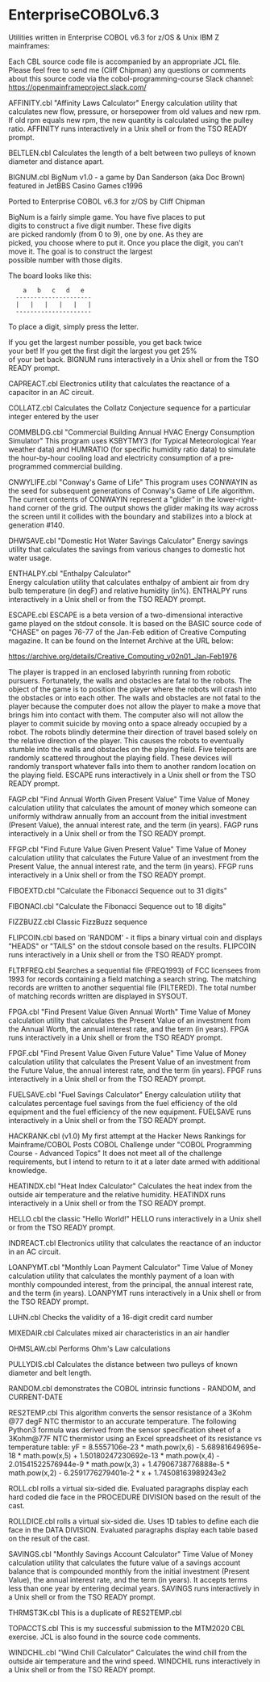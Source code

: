 # EnterpriseCOBOLv6.3
Utilities written in Enterprise COBOL v6.3 for z/OS & Unix IBM Z mainframes:

Each CBL source code file is accompanied by an appropriate JCL file.
Please feel free to send me (Cliff Chipman) any questions or comments
about this source code via the cobol-programming-course Slack channel:
https://openmainframeproject.slack.com/

AFFINITY.cbl
"Affinity Laws Calculator"
Energy calculation utility that calculates new flow, pressure, or horsepower 
from old values and new rpm.  If old rpm equals new rpm, the new quantity
is calculated using the pulley ratio.
AFFINITY runs interactively in a Unix shell or from the TSO READY prompt.

BELTLEN.cbl
Calculates the length of a belt between two pulleys of known diameter and 
distance apart.

BIGNUM.cbl
    BigNum v1.0 - a game by Dan Sanderson (aka Doc Brown)       
    featured in JetBBS Casino Games c1996
                                                                
 Ported to Enterprise COBOL v6.3 for z/OS by Cliff Chipman      
                                                                
 BigNum is a fairly simple game.  You have five places to put   
 digits to construct a five digit number.  These five digits    
 are picked randomly (from 0 to 9), one by one.  As they are    
 picked, you choose where to put it.  Once you place the digit, 
 you can't move it.  The goal is to construct the largest       
 possible number with those digits.                             
                                                                
 The board looks like this:                                     
                                                                
        a   b   c   d   e                                       
      ---------------------                                     
      |   |   |   |   |   |                                     
      ---------------------                                     
                                                                
  To place a digit, simply press the letter.                    
                                                                
 If you get the largest number possible, you get back twice     
 your bet!  If you get the first digit the largest you get 25%  
 of your bet back.  BIGNUM runs interactively in a Unix shell 
 or from the TSO READY prompt.

CAPREACT.cbl
Electronics utility that calculates the reactance of a capacitor
in an AC circuit.

COLLATZ.cbl
Calculates the Collatz Conjecture sequence for a particular integer
entered by the user

COMMBLDG.cbl
"Commercial Building Annual HVAC Energy Consumption Simulator"
This program uses KSBYTMY3 (for Typical Meteorological Year weather data) and
HUMRATIO (for specific humidity ratio data) to simulate the hour-by-hour cooling
load and electricity consumption of a pre-programmed commercial building.

CNWYLIFE.cbl
"Conway's Game of Life"
This program uses CONWAYIN as the seed for subsequent generations of Conway's
Game of Life algorithm.  The current contents of CONWAYIN represent a "glider"
in the lower-right-hand corner of the grid.  The output shows the glider making
its way across the screen until it collides with the boundary and stabilizes into
a block at generation #140.

DHWSAVE.cbl
"Domestic Hot Water Savings Calculator"
Energy savings utility that calculates the savings from various changes to
domestic hot water usage.

ENTHALPY.cbl
"Enthalpy Calculator"      
Energy calculation utility that calculates enthalpy of ambient air from dry 
bulb temperature (in degF) and relative humidity (in%). ENTHALPY  runs 
interactively in a Unix shell or from the TSO READY prompt.

ESCAPE.cbl
ESCAPE is a beta version of a two-dimensional interactive game played on the
stdout console. It is based on the BASIC source code of "CHASE" on pages 76-77
of the Jan-Feb edition of Creative Computing magazine. It can be found on the
Internet Archive at the URL below:

https://archive.org/details/Creative_Computing_v02n01_Jan-Feb1976

The player is trapped in an enclosed labyrinth running from robotic pursuers.
Fortunately, the walls and obstacles are fatal to the robots. The object of the 
game is to position the	player where the robots will crash into the obstacles or 
into each other.  The walls and obstacles are not fatal to the player because
the computer does not allow the player to make a move that brings him into
contact with them.  The computer also will not allow the player to commit
suicide by moving onto a space already occupied by a robot.  The robots blindly
determine their direction of travel based solely on the relative direction of
the player. This causes the robots to eventually stumble into the walls and 
obstacles on the playing field. Five teleports are randomly scattered throughout
the playing field.  These devices will randomly transport whatever falls into
them to another random location on the playing field. ESCAPE runs interactively 
in a Unix shell or from the TSO READY prompt.

FAGP.cbl
"Find Annual Worth Given Present Value"
Time Value of Money calculation utility that calculates the amount of money
which someone can uniformly withdraw annually from an account from the
initial investment (Present Value), the annual interest rate, and the term (in 
years).  FAGP runs interactively in a Unix shell or from the TSO READY prompt.

FFGP.cbl
"Find Future Value Given Present Value"
Time Value of Money calculation utility that calculates the Future Value of an 
investment from the Present Value, the annual interest rate, and the term (in 
years).  FFGP runs interactively in a Unix shell or from the TSO READY prompt.

FIBOEXTD.cbl
"Calculate the Fibonacci Sequence out to 31 digits"

FIBONACI.cbl
"Calculate the Fibonacci Sequence out to 18 digits"

FIZZBUZZ.cbl
Classic FizzBuzz sequence

FLIPCOIN.cbl
based on 'RANDOM' - it flips a binary virtual coin and displays "HEADS" or 
"TAILS" on the stdout console based on the results. FLIPCOIN runs interactively 
in a Unix shell or from the TSO READY prompt.

FLTRFREQ.cbl
Searches a sequential file (FREQ1993) of FCC licensees from 1993 for records
containing a field matching a search string. The matching records are written to
another sequential file (FILTERED). The total number of matching records written 
are displayed in SYSOUT.

FPGA.cbl
"Find Present Value Given Annual Worth"
Time Value of Money calculation utility that calculates the Present Value of an
investment from the Annual Worth, the annual interest rate, and the term (in 
years). FPGA runs interactively in a Unix shell or from the TSO READY prompt.

FPGF.cbl
"Find Present Value Given Future Value"
Time Value of Money calculation utility that calculates the Present Value of an
investment from the Future Value, the annual interest rate, and the term (in 
years).  FPGF runs interactively in a Unix shell or from the TSO READY prompt.

FUELSAVE.cbl
"Fuel Savings Calculator"
Energy calculation utility that calculates percentage fuel savings from the 
fuel efficiency of the old equipment and the fuel efficiency of the new
equipment. FUELSAVE runs interactively in a Unix shell or from the TSO READY 
prompt.

HACKRANK.cbl (v1.0)
My first attempt at the Hacker News Rankings for Mainframe/COBOL Posts COBOL 
Challenge under "COBOL Programming Course - Advanced Topics"
It does not meet all of the challenge requirements, but I intend to return
to it at a later date armed with additional knowledge.

HEATINDX.cbl
"Heat Index Calculator"
Calculates the heat index from the outside air temperature and the relative
humidity.  HEATINDX runs interactively in a Unix shell or from the TSO READY 
prompt.

HELLO.cbl
the classic "Hello World!"  HELLO runs interactively in a Unix shell or from
the TSO READY prompt.

INDREACT.cbl
Electronics utility that calculates the reactance of an inductor
in an AC circuit.

LOANPYMT.cbl
"Monthly Loan Payment Calculator"
Time Value of Money calculation utility that calculates the monthly payment
of a loan with monthly compounded interest, from the principal, the annual
interest rate, and the term (in years).  LOANPYMT runs interactively in a 
Unix shell or from the TSO READY prompt.

LUHN.cbl
Checks the validity of a 16-digit credit card number

MIXEDAIR.cbl
Calculates mixed air characteristics in an air handler

OHMSLAW.cbl
Performs Ohm's Law calculations

PULLYDIS.cbl Calculates the distance between two pulleys of known diameter and belt length.

RANDOM.cbl
demonstrates the COBOL intrinsic functions - RANDOM, and CURRENT-DATE

RES2TEMP.cbl
This algorithm converts the sensor resistance of a 3Kohm @77 degF NTC thermistor to an accurate temperature. The following Python3 formula was derived from the sensor
specification sheet of a 3Kohm@77F NTC thermistor using an Excel spreadsheet of its resistance vs temperature table:
 yF = 8.5557106e-23 * math.pow(x,6) - 5.68981649695e-18 * math.pow(x,5) + 1.50180247230692e-13 * math.pow(x,4) - 2.01541522576944e-9 * math.pow(x,3) + 1.47906738776888e-5 * math.pow(x,2) - 6.2591776279401e-2 * x + 1.74508163989243e2

ROLL.cbl
rolls a virtual six-sided die. Evaluated paragraphs display each hard coded
die face in the PROCEDURE DIVISION based on the result of the cast.

ROLLDICE.cbl
rolls a virtual six-sided die. Uses 1D tables to define each die face in
the DATA DIVISION. Evaluated paragraphs display each table based on the
result of the cast.

SAVINGS.cbl
"Monthly Savings Account Calculator"
Time Value of Money calculation utility that calculates the future value of a
savings account balance that is compounded monthly from the initial 
investment (Present Value), the annual interest rate, and the term (in years).
It accepts terms less than one year by entering decimal years. SAVINGS runs 
interactively in a Unix shell or from the TSO READY prompt.

THRMST3K.cbl
This is a duplicate of RES2TEMP.cbl

TOPACCTS.cbl
This is my successful submission to the MTM2020 CBL exercise.  JCL is also found in the source code comments.

WINDCHIL.cbl
"Wind Chill Calculator"
Calculates the wind chill from the outside air temperature and the wind speed.
WINDCHIL runs interactively in a Unix shell or from the TSO READY prompt.
